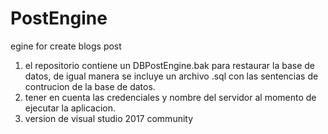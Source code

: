 # PostEngine
egine for create blogs post

1. el repositorio contiene un DBPostEngine.bak para restaurar la base de datos, de igual manera se incluye un archivo .sql con las sentencias de contrucion de la base de datos.
2. tener en cuenta las credenciales y nombre del servidor al momento de ejecutar la aplicacion.
3. version de visual studio 2017 community

